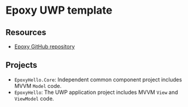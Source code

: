 # Epoxy UWP template

## Resources

* [Epoxy GitHub repository](https://github.com/kekyo/Epoxy)

## Projects

* `EpoxyHello.Core`: Independent common component project includes MVVM `Model` code.
* `EpoxyHello`: The UWP application project includes MVVM `View` and `ViewModel` code.
